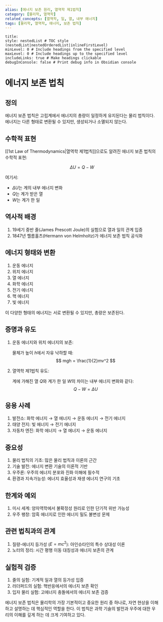 ```yaml
---
alias: [에너지 보존 원리, 열역학 제1법칙]
category: [물리학, 열역학]
related_concepts: [열역학, 일, 열, 내부 에너지]
tags: [물리학, 열역학, 에너지, 보존 법칙]
---
```


```table-of-contents
title: 
style: nestedList # TOC style (nestedList|nestedOrderedList|inlineFirstLevel)
minLevel: 0 # Include headings from the specified level
maxLevel: 0 # Include headings up to the specified level
includeLinks: true # Make headings clickable
debugInConsole: false # Print debug info in Obsidian console
```
# 에너지 보존 법칙

## 정의

에너지 보존 법칙은 고립계에서 에너지의 총량이 일정하게 유지된다는 물리 법칙이다. 에너지는 다른 형태로 변환될 수 있지만, 생성되거나 소멸되지 않는다.

## 수학적 표현

[[1st Law of Thermodynamics|열역학 제1법칙]]으로도 알려진 에너지 보존 법칙의 수학적 표현:

$$ \Delta U = Q - W $$

여기서:
- $\Delta U$는 계의 내부 에너지 변화
- $Q$는 계가 받은 열
- $W$는 계가 한 일

## 역사적 배경

1. 19세기 중반 줄(James Prescott Joule)의 실험으로 열과 일의 관계 입증
2. 1847년 헬름홀츠(Hermann von Helmholtz)가 에너지 보존 법칙 공식화

## 에너지 형태와 변환

1. 운동 에너지
2. 위치 에너지
3. 열 에너지
4. 화학 에너지
5. 전기 에너지
6. 핵 에너지
7. 빛 에너지

이 다양한 형태의 에너지는 서로 변환될 수 있지만, 총량은 보존된다.

## 증명과 유도

1. 운동 에너지와 위치 에너지의 보존:
   
   물체가 높이 $h$에서 자유 낙하할 때:
   $$ mgh = \frac{1}{2}mv^2 $$

2. 열역학 제1법칙 유도:
   
   계에 가해진 열 $Q$와 계가 한 일 $W$의 차이는 내부 에너지 변화와 같다:
   $$ Q - W = \Delta U $$

## 응용 사례

1. 발전소: 화학 에너지 → 열 에너지 → 운동 에너지 → 전기 에너지
2. 태양 전지: 빛 에너지 → 전기 에너지
3. 자동차 엔진: 화학 에너지 → 열 에너지 → 운동 에너지

## 중요성

1. 물리 법칙의 기초: 많은 물리 법칙과 이론의 근간
2. 기술 발전: 에너지 변환 기술의 이론적 기반
3. 우주론: 우주의 에너지 분포와 진화 이해에 필수적
4. 환경과 지속가능성: 에너지 효율성과 재생 에너지 연구의 기초

## 한계와 예외

1. 미시 세계: 양자역학에서 불확정성 원리로 인한 단기적 위반 가능성
2. 우주 팽창: 암흑 에너지로 인한 에너지 밀도 불변성 문제

## 관련 법칙과의 관계

1. 질량-에너지 등가성 ($E = mc^2$): 아인슈타인의 특수 상대성 이론
2. 노터의 정리: 시간 평행 이동 대칭성과 에너지 보존의 관계

## 실험적 검증

1. 줄의 실험: 기계적 일과 열의 등가성 입증
2. 러더퍼드의 실험: 핵반응에서의 에너지 보존 확인
3. 입자 물리 실험: 고에너지 충돌에서의 에너지 보존 검증

에너지 보존 법칙은 물리학의 가장 기본적이고 중요한 원리 중 하나로, 자연 현상을 이해하고 설명하는 데 핵심적인 역할을 한다. 이 법칙은 과학 기술의 발전과 우주에 대한 우리의 이해를 깊게 하는 데 크게 기여하고 있다.